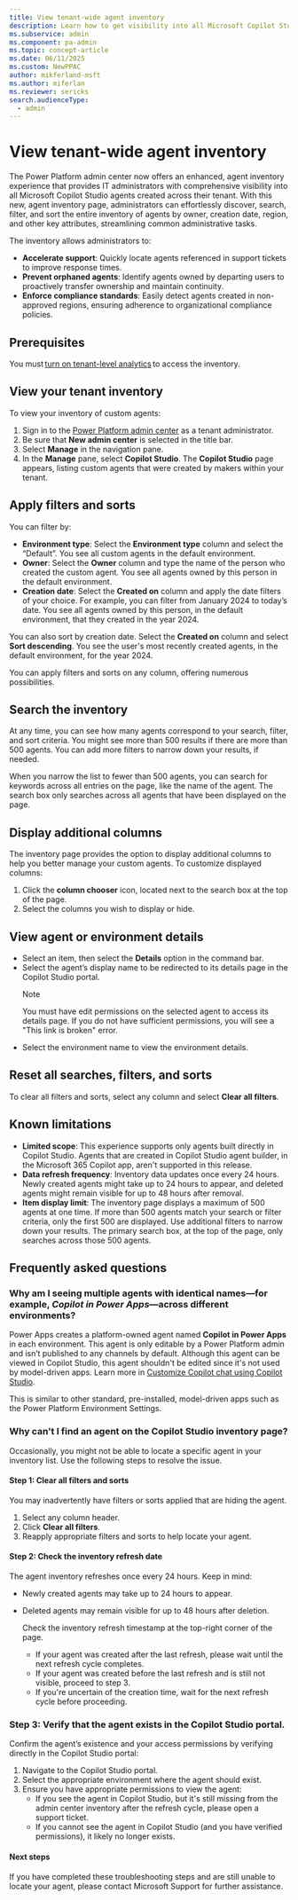 ```yaml
---
title: View tenant-wide agent inventory
description: Learn how to get visibility into all Microsoft Copilot Studio agents created across your tenant.
ms.subservice: admin
ms.component: pa-admin
ms.topic: concept-article
ms.date: 06/11/2025
ms.custom: NewPPAC
author: mikferland-msft
ms.author: miferlan
ms.reviewer: sericks
search.audienceType: 
  - admin
---
```


# View tenant-wide agent inventory

The Power Platform admin center now offers an enhanced, agent inventory experience that provides IT administrators with comprehensive visibility into all Microsoft Copilot Studio agents created across their tenant. With this new, agent inventory page, administrators can effortlessly discover, search, filter, and sort the entire inventory of agents by owner, creation date, region, and other key attributes, streamlining common administrative tasks.

The inventory allows administrators to:

- **Accelerate support**: Quickly locate agents referenced in support tickets to improve response times.
- **Prevent orphaned agents**: Identify agents owned by departing users to proactively transfer ownership and maintain continuity.
- **Enforce compliance standards**: Easily detect agents created in non-approved regions, ensuring adherence to organizational compliance policies.

## Prerequisites 
You must [turn on tenant-level analytics](tenant-level-analytics.md) to access the inventory.

## View your tenant inventory
To view your inventory of custom agents:

1.	Sign in to the [Power Platform admin center](https://admin.powerplatform.microsoft.com) as a tenant administrator.
1.	Be sure that **New admin center** is selected in the title bar.
1.	Select **Manage** in the navigation pane.
1.	In the **Manage** pane, select **Copilot Studio**. The **Copilot Studio** page appears, listing custom agents that were created by makers within your tenant.

## Apply filters and sorts
You can filter by:

- **Environment type**: Select the **Environment type** column and select the “Default”. You see all custom agents in the default environment.
- **Owner**: Select the **Owner** column and type the name of the person who created the custom agent. You see all agents owned by this person in the default environment.
- **Creation date**: Select the **Created on** column and apply the date filters of your choice. For example, you can filter from January 2024 to today’s date. You see all agents owned by this person, in the default environment, that they created in the year 2024.
  
You can also sort by creation date. Select the **Created on** column and select **Sort descending**. You see the user's most recently created agents, in the default environment, for the year 2024.

You can apply filters and sorts on any column, offering numerous possibilities.

## Search the inventory
At any time, you can see how many agents correspond to your search, filter, and sort criteria. You might see more than 500 results if there are more than 500 agents. You can add more filters to narrow down your results, if needed.

When you narrow the list to fewer than 500 agents, you can search for keywords across all entries on the page, like the name of the agent. The search box only searches across all agents that have been displayed on the page.

## Display additional columns
The inventory page provides the option to display additional columns to help you better manage your custom agents. To customize displayed columns:
 
1.	Click the **column chooser** icon, located next to the search box at the top of the page.
1.	Select the columns you wish to display or hide.

## View agent or environment details
- Select an item, then select the **Details** option in the command bar.
- Select the agent’s display name to be redirected to its details page in the Copilot Studio portal.
    > [!Note]
    > You must have edit permissions on the selected agent to access its details page. If you do not have sufficient permissions, you will see a "This link is broken" error.
- Select the environment name to view the environment details.

## Reset all searches, filters, and sorts
To clear all filters and sorts, select any column and select **Clear all filters**.

## Known limitations
- **Limited scope**: This experience supports only agents built directly in Copilot Studio. Agents that are created in Copilot Studio agent builder, in the Microsoft 365 Copilot app, aren't supported in this release.
- **Data refresh frequency**: Inventory data updates once every 24 hours. Newly created agents might take up to 24 hours to appear, and deleted agents might remain visible for up to 48 hours after removal.
- **Item display limit**: The inventory page displays a maximum of 500 agents at one time. If more than 500 agents match your search or filter criteria, only the first 500 are displayed. Use additional filters to narrow down your results. The primary search box, at the top of the page, only searches across those 500 agents.

## Frequently asked questions

### Why am I seeing multiple agents with identical names&mdash;for example, _Copilot in Power Apps_&mdash;across different environments?
Power Apps creates a platform-owned agent named **Copilot in Power Apps** in each environment. This agent is only editable by a Power Platform admin and isn’t published to any channels by default. Although this agent can be viewed in Copilot Studio, this agent shouldn't be edited since it's not used by model-driven apps. Learn more in [Customize Copilot chat using Copilot Studio](/power-apps/maker/model-driven-apps/customize-copilot-chat).

This is similar to other standard, pre-installed, model-driven apps such as the Power Platform Environment Settings.

### Why can't I find an agent on the Copilot Studio inventory page?
Occasionally, you might not be able to locate a specific agent in your inventory list. Use the following steps to resolve the issue.

#### Step 1: Clear all filters and sorts
You may inadvertently have filters or sorts applied that are hiding the agent.

1. Select any column header.
1. Click **Clear all filters**.
1. Reapply appropriate filters and sorts to help locate your agent.

#### Step 2: Check the inventory refresh date
The agent inventory refreshes once every 24 hours. Keep in mind:
- Newly created agents may take up to 24 hours to appear.
- Deleted agents may remain visible for up to 48 hours after deletion.

    Check the inventory refresh timestamp at the top-right corner of the page.
    - If your agent was created after the last refresh, please wait until the next refresh cycle completes.
    - If your agent was created before the last refresh and is still not visible, proceed to step 3.
    - If you're uncertain of the creation time, wait for the next refresh cycle before proceeding.

### Step 3: Verify that the agent exists in the Copilot Studio portal.
Confirm the agent’s existence and your access permissions by verifying directly in the Copilot Studio portal:

1. Navigate to the Copilot Studio portal.
1. Select the appropriate environment where the agent should exist.
1. Ensure you have appropriate permissions to view the agent:
    - If you see the agent in Copilot Studio, but it's still missing from the admin center inventory after the refresh cycle, please open a support ticket.
    - If you cannot see the agent in Copilot Studio (and you have verified permissions), it likely no longer exists.

#### Next steps
If you have completed these troubleshooting steps and are still unable to locate your agent, please contact Microsoft Support for further assistance.
